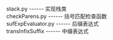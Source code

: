 stack.py ------ 实现栈类  
checkParens.py ------ 括号匹配检查函数  
sufExpEvaluator.py ------ 后缀表达式  
transInfixSuffix ------ 中缀表达式  